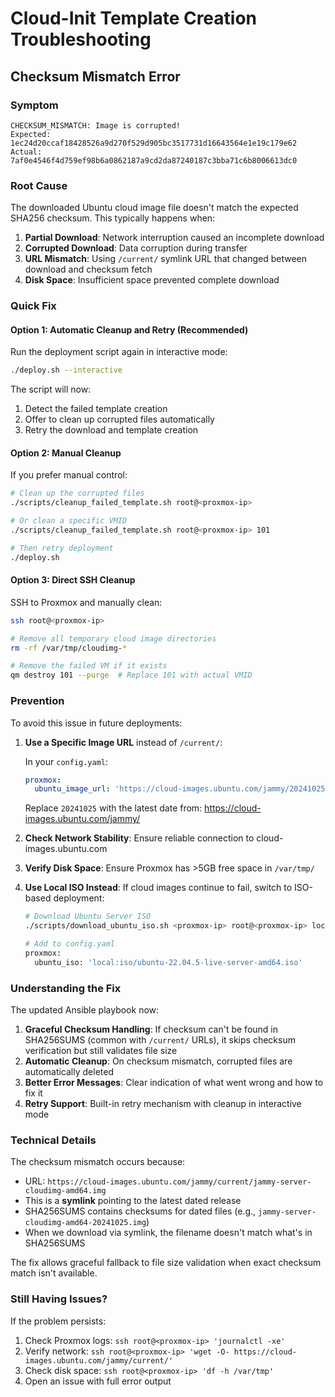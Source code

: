 # Cloud-Init Template Creation Troubleshooting

## Checksum Mismatch Error

### Symptom
```
CHECKSUM_MISMATCH: Image is corrupted!
Expected: 1ec24d20ccaf18428526a9d270f529d905bc3517731d16643564e1e19c179e62
Actual:   7af0e4546f4d759ef98b6a0862187a9cd2da87240187c3bba71c6b8006613dc0
```

### Root Cause
The downloaded Ubuntu cloud image file doesn't match the expected SHA256 checksum. This typically happens when:

1. **Partial Download**: Network interruption caused an incomplete download
2. **Corrupted Download**: Data corruption during transfer
3. **URL Mismatch**: Using `/current/` symlink URL that changed between download and checksum fetch
4. **Disk Space**: Insufficient space prevented complete download

### Quick Fix

#### Option 1: Automatic Cleanup and Retry (Recommended)

Run the deployment script again in interactive mode:

```bash
./deploy.sh --interactive
```

The script will now:
1. Detect the failed template creation
2. Offer to clean up corrupted files automatically
3. Retry the download and template creation

#### Option 2: Manual Cleanup

If you prefer manual control:

```bash
# Clean up the corrupted files
./scripts/cleanup_failed_template.sh root@<proxmox-ip>

# Or clean a specific VMID
./scripts/cleanup_failed_template.sh root@<proxmox-ip> 101

# Then retry deployment
./deploy.sh
```

#### Option 3: Direct SSH Cleanup

SSH to Proxmox and manually clean:

```bash
ssh root@<proxmox-ip>

# Remove all temporary cloud image directories
rm -rf /var/tmp/cloudimg-*

# Remove the failed VM if it exists
qm destroy 101 --purge  # Replace 101 with actual VMID
```

### Prevention

To avoid this issue in future deployments:

1. **Use a Specific Image URL** instead of `/current/`:
   
   In your `config.yaml`:
   ```yaml
   proxmox:
     ubuntu_image_url: 'https://cloud-images.ubuntu.com/jammy/20241025/jammy-server-cloudimg-amd64.img'
   ```
   
   Replace `20241025` with the latest date from: https://cloud-images.ubuntu.com/jammy/

2. **Check Network Stability**: Ensure reliable connection to cloud-images.ubuntu.com

3. **Verify Disk Space**: Ensure Proxmox has >5GB free space in `/var/tmp/`

4. **Use Local ISO Instead**: If cloud images continue to fail, switch to ISO-based deployment:
   
   ```bash
   # Download Ubuntu Server ISO
   ./scripts/download_ubuntu_iso.sh <proxmox-ip> root@<proxmox-ip> local 22.04
   
   # Add to config.yaml
   proxmox:
     ubuntu_iso: 'local:iso/ubuntu-22.04.5-live-server-amd64.iso'
   ```

### Understanding the Fix

The updated Ansible playbook now:

1. **Graceful Checksum Handling**: If checksum can't be found in SHA256SUMS (common with `/current/` URLs), it skips checksum verification but still validates file size
2. **Automatic Cleanup**: On checksum mismatch, corrupted files are automatically deleted
3. **Better Error Messages**: Clear indication of what went wrong and how to fix it
4. **Retry Support**: Built-in retry mechanism with cleanup in interactive mode

### Technical Details

The checksum mismatch occurs because:

- URL: `https://cloud-images.ubuntu.com/jammy/current/jammy-server-cloudimg-amd64.img`
- This is a **symlink** pointing to the latest dated release
- SHA256SUMS contains checksums for dated files (e.g., `jammy-server-cloudimg-amd64-20241025.img`)
- When we download via symlink, the filename doesn't match what's in SHA256SUMS

The fix allows graceful fallback to file size validation when exact checksum match isn't available.

### Still Having Issues?

If the problem persists:

1. Check Proxmox logs: `ssh root@<proxmox-ip> 'journalctl -xe'`
2. Verify network: `ssh root@<proxmox-ip> 'wget -O- https://cloud-images.ubuntu.com/jammy/current/'`
3. Check disk space: `ssh root@<proxmox-ip> 'df -h /var/tmp'`
4. Open an issue with full error output
